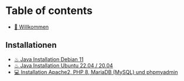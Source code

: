 # Table of contents

* [👋 Willkommen](README.md)

## Installationen

* [♨ Java Installation Debian 11](installationen/java-installation-debian-11.md)
* [♨ Java Installation Ubuntu 22.04 / 20.04](installationen/java-installation-ubuntu-22.04-20.04.md)
* [💻 Installation Apache2, PHP 8, MariaDB (MySQL) und phpmyadmin](installationen/installation-apache2-php-8-mariadb-mysql-und-phpmyadmin.md)
